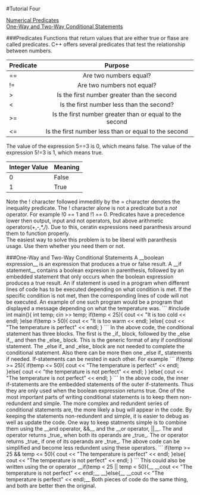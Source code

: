 #Tutorial Four

[Numerical Predicates](#Predicates)   
[One-Way and Two-Way Conditional Statements](#ConditionalStatements)   

<a name="Predicates"/>
###Predicates
Functions that return values that are either true or flase are called predicates. C++ offers several predicates that test the relationship between numbers.

| Predicate     | Purpose       |
| ------------- |:-------------:|
| ==            | Are two numbers equal?                                 |
| !=            | Are two numbers not equal?                             |
| >             | Is the first number greater than the second            |
| <             | Is the first number less than the second?              |
| >=            | Is the first number greater than or equal to the second|
| <=            | Is the first number less than or equal to the second   |

The value of the expression 5==3 is 0, which means false. 
The value of the expression 5!=3 is 1, which means true. 

| Integer Value | Meaning |
| ------------- | ------- |
| 0 | False |
| 1 | True |

Note the ! character followed immeditly by the = character denotes the inequality predicate. 
The ! character alone is not a predicate but a _not_ operator. 
For example !0 == 1 and !1 == 0.
Predicates have a precedence lower then output, input and not operators, but above arithmetic operators(+,-,*,/). Due to this, ceratin expressions need paranthesis around them to function properly.   
The easiest way to solve this problem is to be liberal with paranthesis usage. Use them whether you need them or not. 

<a name="ConditionalStatements"/>
###One-Way and Two-Way Conditional Statements
A __boolean expression__ is an expression that produces a true or false result.   
A __if statement__ contains a boolean expresion in parenthesis, followed by an embedded statement that only occurs when the boolean expression produces a true result.   
An if statement is used in a program when different lines of code has to be executed depending on what condition is met.    
If the specific condition is not met, then the corresponding lines of code will not be executed.   
An example of one such program would be a program that displayed a message depending on what the temperature was. 
```
#include <iostream>
int main(){
	int temp;
	cin >> temp;
	if(temp < 25){
		cout << "It is too cold << endl;
	}else if(temp > 50){
		cout << "It is too warm << endl;
	}else{
		cout << "The temperature is perfect" << endl;
	}
```
In the above code, the conditional statement has three blocks. The first is the _if_ block, followed by the _else if_, and then the _else_ block.   
This is the generic format of any if conditional statement. The _else if_ and _else_ block are not needed to complete the conditional statement. Also there can be more then one _else if_ statements if needed.   
If-statements can be nested in each other. For example
```
	if(temp >= 25){
		if(temp <= 50){
			cout << "The temperature is perfect" << endl;
		}else{
			cout << "the temperature is not perfect" << endl;
		}
	}else{
		cout << "The temperature is not perfect" << endl;
	}
```
In the above code, the inner if-statements are the embedded statements of the outer if-statements. Thus they are only used when the boolean expression returns true.   
One of the most important parts of writing conditional statements is to keep them non-redundent and simple. The more complex and redundent series of conditional statements are, the more likely a bug will appear in the code.   
By keeping the statements non-redundent and simple, it is easier to debug as well as update the code. 
One way to keep statments simple is to combine them using the __and operator, &&__ and the __or operator, ||__.   
The and operator returns _true_ when both its operands are _true_.   
The or operator returns _true_ if one of its operands are _true_.   
The above code can be simplified and become less redundent using these operators.
```
	if(temp >= 25 && temp <= 50){
		cout << "The temperature is perfect" << endl;
	}else{
		cout << "The temperature is not perfect" << endl;
	}
```
This could also be written using the or operator 
__if(temp < 25 || temp < 50){__
	__cout << "The temperature is not perfect" << endl;__
__}else{__
	__cout << "The temperature is perfect" << endl;__
Both pieces of code do the same thing, and both are better then the original. 
	

	
